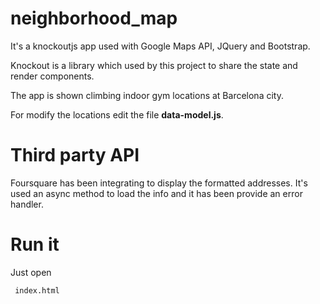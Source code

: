 # neighborhood_map

It's a knockoutjs app used with Google Maps API, JQuery and Bootstrap.

Knockout is a library which used by this project to share the state and render components.

The app is shown climbing indoor gym locations at Barcelona city.

For modify the locations edit the file  **data-model.js**.

# Third party API

Foursquare has been integrating to display the formatted addresses. It's used an async method to load the info and it has been provide an error handler.


# Run it

Just open

``` index.html```



